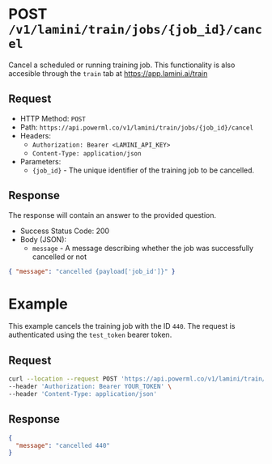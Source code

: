 # POST `/v1/lamini/train/jobs/{job_id}/cancel`

Cancel a scheduled or running training job. This functionality is also accesible through the `train` tab at https://app.lamini.ai/train

## Request

- HTTP Method: `POST`
- Path: `https://api.powerml.co/v1/lamini/train/jobs/{job_id}/cancel`
- Headers:
  - `Authorization: Bearer <LAMINI_API_KEY>`
  - `Content-Type: application/json`
- Parameters:
  - `{job_id}` - The unique identifier of the training job to be cancelled.

## Response

The response will contain an answer to the provided question.

- Success Status Code: 200
- Body (JSON):
  - `message` - A message describing whether the job was successfully cancelled or not

```json
{ "message": "cancelled {payload['job_id']}" }
```

# Example

This example cancels the training job with the ID `440`. The request is authenticated using the `test_token` bearer token.

## Request

```bash
curl --location --request POST 'https://api.powerml.co/v1/lamini/train/jobs/440/cancel' \
--header 'Authorization: Bearer YOUR_TOKEN' \
--header 'Content-Type: application/json'
```

## Response

```json
{
  "message": "cancelled 440"
}
```
